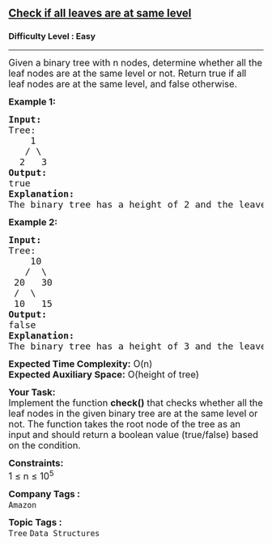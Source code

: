 <h2><a href="https://www.geeksforgeeks.org/problems/leaf-at-same-level/1?page=2&category=Tree&sortBy=difficulty">Check if all leaves are at same level</a></h2><h3>Difficulty Level : Easy</h3><hr><div class="problems_problem_content__Xm_eO"><p><span style="font-size: 18px;">Given a binary tree with n nodes, determine whether all the leaf nodes are at the same level or not. Return true if all leaf nodes are at the same level, and false otherwise.</span></p>
<p><span style="font-size: 18px;"><strong>Example 1:</strong></span></p>
<pre><span style="font-size: 18px;"><strong>Input:</strong><br>Tree:<br>    1<br>   / \<br>  2   3<br><strong>Output:</strong><br>true<br><strong>Explanation:</strong><br>The binary tree has a height of 2 and the leaves are at the same level.</span></pre>
<p><span style="font-size: 18px;"><strong>Example 2:</strong></span></p>
<pre><span style="font-size: 18px;"><strong>Input:</strong><br>Tree:<br>    10<br>   /  \<br> 20   30<br> /  \<br> 10   15<br><strong>Output:</strong><br>false<br><strong>Explanation:</strong><br>The binary tree has a height of 3 and the leaves are not at the same level.</span></pre>
<p><span style="font-size: 18px;"><strong>Expected Time Complexity:</strong> O(n)<br><strong>Expected Auxiliary Space:</strong> O(height of tree)</span></p>
<p><span style="font-size: 18px;"><strong>Your Task:</strong><br>Implement the function <strong>check()</strong> that checks whether all the leaf nodes in the given binary tree are at the same level or not. The function takes the root node of the tree as an input and should return a boolean value (true/false) based on the condition.</span></p>
<p><span style="font-size: 18px;"><strong>Constraints:</strong><br>1 ≤ n ≤ 10<sup>5</sup></span></p></div><p><span style=font-size:18px><strong>Company Tags : </strong><br><code>Amazon</code>&nbsp;<br><p><span style=font-size:18px><strong>Topic Tags : </strong><br><code>Tree</code>&nbsp;<code>Data Structures</code>&nbsp;
